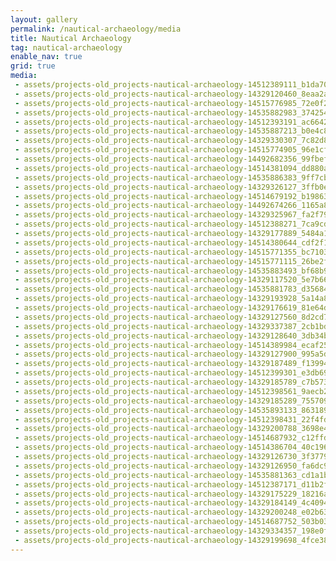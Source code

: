 ```yaml
---
layout: gallery
permalink: /nautical-archaeology/media
title: Nautical Archaeology
tag: nautical-archaeology
enable_nav: true
grid: true
media: 
 - assets/projects-old_projects-nautical-archaeology-14512389111_b1da70ace1.jpg
 - assets/projects-old_projects-nautical-archaeology-14329120460_8eaa2a88de.jpg
 - assets/projects-old_projects-nautical-archaeology-14515776985_72e0f20e1e.jpg
 - assets/projects-old_projects-nautical-archaeology-14535882983_3742549326.jpg
 - assets/projects-old_projects-nautical-archaeology-14512393191_ac66421352.jpg
 - assets/projects-old_projects-nautical-archaeology-14535887213_b0e4c8d00f.jpg
 - assets/projects-old_projects-nautical-archaeology-14329330307_7c82d8a458.jpg
 - assets/projects-old_projects-nautical-archaeology-14515774905_96e1cf010a.jpg
 - assets/projects-old_projects-nautical-archaeology-14492682356_99fbefdbbd.jpg
 - assets/projects-old_projects-nautical-archaeology-14514381094_dd880ae5f0.jpg
 - assets/projects-old_projects-nautical-archaeology-14535886383_9ff7cb11f8.jpg
 - assets/projects-old_projects-nautical-archaeology-14329326127_3ffb0e9e07.jpg
 - assets/projects-old_projects-nautical-archaeology-14514679192_b198630e11.jpg
 - assets/projects-old_projects-nautical-archaeology-14492674266_1165a85b74.jpg
 - assets/projects-old_projects-nautical-archaeology-14329325967_fa2f79d10a.jpg
 - assets/projects-old_projects-nautical-archaeology-14512388271_7ca9cde8df.jpg
 - assets/projects-old_projects-nautical-archaeology-14329177889_5484a1a919.jpg
 - assets/projects-old_projects-nautical-archaeology-14514380644_cdf2f11aec.jpg
 - assets/projects-old_projects-nautical-archaeology-14515771355_bc7103effb.jpg
 - assets/projects-old_projects-nautical-archaeology-14515771115_26be2f185b.jpg
 - assets/projects-old_projects-nautical-archaeology-14535883493_bf68b9279a.jpg
 - assets/projects-old_projects-nautical-archaeology-14329117520_5e7b66646e.jpg
 - assets/projects-old_projects-nautical-archaeology-14535881783_d356849c14.jpg
 - assets/projects-old_projects-nautical-archaeology-14329193928_5a14a88f66.jpg
 - assets/projects-old_projects-nautical-archaeology-14329176619_81e64d7980.jpg
 - assets/projects-old_projects-nautical-archaeology-14329127560_8d2cd78ef7.jpg
 - assets/projects-old_projects-nautical-archaeology-14329337387_2cb1bd3be8.jpg
 - assets/projects-old_projects-nautical-archaeology-14329128640_3db34bda10.jpg
 - assets/projects-old_projects-nautical-archaeology-14514389984_ecaf254d0d.jpg
 - assets/projects-old_projects-nautical-archaeology-14329127900_995a5dcc29.jpg
 - assets/projects-old_projects-nautical-archaeology-14329187489_f13994c05a.jpg
 - assets/projects-old_projects-nautical-archaeology-14512399301_e3db69d0f4.jpg
 - assets/projects-old_projects-nautical-archaeology-14329185789_c7b5736a28.jpg
 - assets/projects-old_projects-nautical-archaeology-14512398561_9aecb23f15.jpg
 - assets/projects-old_projects-nautical-archaeology-14329185289_7557092971.jpg
 - assets/projects-old_projects-nautical-archaeology-14535893133_863189a260.jpg
 - assets/projects-old_projects-nautical-archaeology-14512398431_22f4fd4aa1.jpg
 - assets/projects-old_projects-nautical-archaeology-14329200788_3698e48f47.jpg
 - assets/projects-old_projects-nautical-archaeology-14514687932_c12ffda46e.jpg
 - assets/projects-old_projects-nautical-archaeology-14514386704_40c1961f8e.jpg
 - assets/projects-old_projects-nautical-archaeology-14329126730_3f377941c2.jpg
 - assets/projects-old_projects-nautical-archaeology-14329126950_fa6dc9a113.jpg
 - assets/projects-old_projects-nautical-archaeology-14535881363_cd1a1be0d8.jpg
 - assets/projects-old_projects-nautical-archaeology-14512387171_d11b2f7683.jpg
 - assets/projects-old_projects-nautical-archaeology-14329175229_18216a3ff2.jpg
 - assets/projects-old_projects-nautical-archaeology-14329184149_4c4094c16f.jpg
 - assets/projects-old_projects-nautical-archaeology-14329200248_e02b638149.jpg
 - assets/projects-old_projects-nautical-archaeology-14514687752_503b03a99f.jpg
 - assets/projects-old_projects-nautical-archaeology-14329334357_198e0f196c.jpg
 - assets/projects-old_projects-nautical-archaeology-14329199698_4fce381381.jpg
---
```


